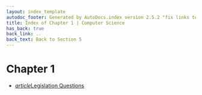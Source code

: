 ```yaml
---
layout: index_template
autodoc_footer: Generated by AutoDocs.index version 2.5.2 "fix links to documents" ⓒ Starwort, 2020
title: Index of Chapter 1 | Computer Science
has_back: true
back_link: ..
back_text: Back to Section 5
---
```


# **Chapter 1**

- <a href='./legislation_questions.html'><i title='MD file' class="material-icons">article</i>Legislation Questions</a>
